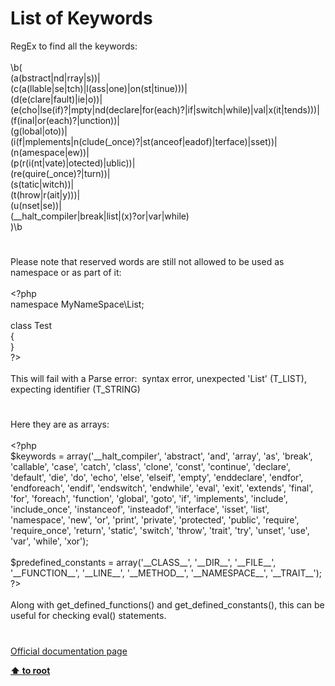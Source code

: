 # List of Keywords




<div class="phpcode"><span class="html">
RegEx to find all the keywords:<br><br>\b(<br>(a(bstract|nd|rray|s))|<br>(c(a(llable|se|tch)|l(ass|one)|on(st|tinue)))|<br>(d(e(clare|fault)|ie|o))|<br>(e(cho|lse(if)?|mpty|nd(declare|for(each)?|if|switch|while)|val|x(it|tends)))|<br>(f(inal|or(each)?|unction))|<br>(g(lobal|oto))|<br>(i(f|mplements|n(clude(_once)?|st(anceof|eadof)|terface)|sset))|<br>(n(amespace|ew))|<br>(p(r(i(nt|vate)|otected)|ublic))|<br>(re(quire(_once)?|turn))|<br>(s(tatic|witch))|<br>(t(hrow|r(ait|y)))|<br>(u(nset|se))|<br>(__halt_compiler|break|list|(x)?or|var|while)<br>)\b</span>
</div>
  

#


<div class="phpcode"><span class="html">
Please note that reserved words are still not allowed to be used as namespace or as part of it:<br><br><span class="default">&lt;?php<br></span><span class="keyword">namespace </span><span class="default">MyNameSpace</span><span class="keyword">\List;<br><br>class </span><span class="default">Test<br></span><span class="keyword">{<br>}<br></span><span class="default">?&gt;<br></span><br>This will fail with a Parse error:&#xA0; syntax error, unexpected &apos;List&apos; (T_LIST), expecting identifier (T_STRING)</span>
</div>
  

#


<div class="phpcode"><span class="html">
Here they are as arrays:<br><br><span class="default">&lt;?php<br>$keywords </span><span class="keyword">= array(</span><span class="string">&apos;__halt_compiler&apos;</span><span class="keyword">, </span><span class="string">&apos;abstract&apos;</span><span class="keyword">, </span><span class="string">&apos;and&apos;</span><span class="keyword">, </span><span class="string">&apos;array&apos;</span><span class="keyword">, </span><span class="string">&apos;as&apos;</span><span class="keyword">, </span><span class="string">&apos;break&apos;</span><span class="keyword">, </span><span class="string">&apos;callable&apos;</span><span class="keyword">, </span><span class="string">&apos;case&apos;</span><span class="keyword">, </span><span class="string">&apos;catch&apos;</span><span class="keyword">, </span><span class="string">&apos;class&apos;</span><span class="keyword">, </span><span class="string">&apos;clone&apos;</span><span class="keyword">, </span><span class="string">&apos;const&apos;</span><span class="keyword">, </span><span class="string">&apos;continue&apos;</span><span class="keyword">, </span><span class="string">&apos;declare&apos;</span><span class="keyword">, </span><span class="string">&apos;default&apos;</span><span class="keyword">, </span><span class="string">&apos;die&apos;</span><span class="keyword">, </span><span class="string">&apos;do&apos;</span><span class="keyword">, </span><span class="string">&apos;echo&apos;</span><span class="keyword">, </span><span class="string">&apos;else&apos;</span><span class="keyword">, </span><span class="string">&apos;elseif&apos;</span><span class="keyword">, </span><span class="string">&apos;empty&apos;</span><span class="keyword">, </span><span class="string">&apos;enddeclare&apos;</span><span class="keyword">, </span><span class="string">&apos;endfor&apos;</span><span class="keyword">, </span><span class="string">&apos;endforeach&apos;</span><span class="keyword">, </span><span class="string">&apos;endif&apos;</span><span class="keyword">, </span><span class="string">&apos;endswitch&apos;</span><span class="keyword">, </span><span class="string">&apos;endwhile&apos;</span><span class="keyword">, </span><span class="string">&apos;eval&apos;</span><span class="keyword">, </span><span class="string">&apos;exit&apos;</span><span class="keyword">, </span><span class="string">&apos;extends&apos;</span><span class="keyword">, </span><span class="string">&apos;final&apos;</span><span class="keyword">, </span><span class="string">&apos;for&apos;</span><span class="keyword">, </span><span class="string">&apos;foreach&apos;</span><span class="keyword">, </span><span class="string">&apos;function&apos;</span><span class="keyword">, </span><span class="string">&apos;global&apos;</span><span class="keyword">, </span><span class="string">&apos;goto&apos;</span><span class="keyword">, </span><span class="string">&apos;if&apos;</span><span class="keyword">, </span><span class="string">&apos;implements&apos;</span><span class="keyword">, </span><span class="string">&apos;include&apos;</span><span class="keyword">, </span><span class="string">&apos;include_once&apos;</span><span class="keyword">, </span><span class="string">&apos;instanceof&apos;</span><span class="keyword">, </span><span class="string">&apos;insteadof&apos;</span><span class="keyword">, </span><span class="string">&apos;interface&apos;</span><span class="keyword">, </span><span class="string">&apos;isset&apos;</span><span class="keyword">, </span><span class="string">&apos;list&apos;</span><span class="keyword">, </span><span class="string">&apos;namespace&apos;</span><span class="keyword">, </span><span class="string">&apos;new&apos;</span><span class="keyword">, </span><span class="string">&apos;or&apos;</span><span class="keyword">, </span><span class="string">&apos;print&apos;</span><span class="keyword">, </span><span class="string">&apos;private&apos;</span><span class="keyword">, </span><span class="string">&apos;protected&apos;</span><span class="keyword">, </span><span class="string">&apos;public&apos;</span><span class="keyword">, </span><span class="string">&apos;require&apos;</span><span class="keyword">, </span><span class="string">&apos;require_once&apos;</span><span class="keyword">, </span><span class="string">&apos;return&apos;</span><span class="keyword">, </span><span class="string">&apos;static&apos;</span><span class="keyword">, </span><span class="string">&apos;switch&apos;</span><span class="keyword">, </span><span class="string">&apos;throw&apos;</span><span class="keyword">, </span><span class="string">&apos;trait&apos;</span><span class="keyword">, </span><span class="string">&apos;try&apos;</span><span class="keyword">, </span><span class="string">&apos;unset&apos;</span><span class="keyword">, </span><span class="string">&apos;use&apos;</span><span class="keyword">, </span><span class="string">&apos;var&apos;</span><span class="keyword">, </span><span class="string">&apos;while&apos;</span><span class="keyword">, </span><span class="string">&apos;xor&apos;</span><span class="keyword">);<br><br></span><span class="default">$predefined_constants </span><span class="keyword">= array(</span><span class="string">&apos;__CLASS__&apos;</span><span class="keyword">, </span><span class="string">&apos;__DIR__&apos;</span><span class="keyword">, </span><span class="string">&apos;__FILE__&apos;</span><span class="keyword">, </span><span class="string">&apos;__FUNCTION__&apos;</span><span class="keyword">, </span><span class="string">&apos;__LINE__&apos;</span><span class="keyword">, </span><span class="string">&apos;__METHOD__&apos;</span><span class="keyword">, </span><span class="string">&apos;__NAMESPACE__&apos;</span><span class="keyword">, </span><span class="string">&apos;__TRAIT__&apos;</span><span class="keyword">);<br></span><span class="default">?&gt;<br></span><br>Along with get_defined_functions() and get_defined_constants(), this can be useful for checking eval() statements.</span>
</div>
  

#

[Official documentation page](https://www.php.net/manual/en/reserved.keywords.php)

**[⬆ to root](/)**